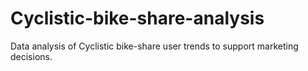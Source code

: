 # Cyclistic-bike-share-analysis
Data analysis of Cyclistic bike-share user trends to support marketing decisions.
